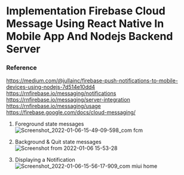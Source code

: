# Implementation Firebase Cloud Message Using React Native In Mobile App And Nodejs Backend Server

### Reference

https://medium.com/@jullainc/firebase-push-notifications-to-mobile-devices-using-nodejs-7d514e10dd4
https://rnfirebase.io/messaging/notifications
https://rnfirebase.io/messaging/server-integration
https://rnfirebase.io/messaging/usage
https://firebase.google.com/docs/cloud-messaging/

1. Foreground state messages
   ![Screenshot_2022-01-06-15-49-09-598_com fcm](https://user-images.githubusercontent.com/50445892/148352466-43a45a8e-face-4985-9a04-3d116d5bd8b3.jpg)

2. Background & Quit state messages
   ![Screenshot from 2022-01-06 15-53-28](https://user-images.githubusercontent.com/50445892/148352405-3e9ceb57-07ac-4f46-8cdf-bc77be036862.png)

3. Displaying a Notification
   ![Screenshot_2022-01-06-15-56-17-909_com miui home](https://user-images.githubusercontent.com/50445892/148352522-b66cce23-4c17-4335-8ed8-694488fc0d7b.jpg)
